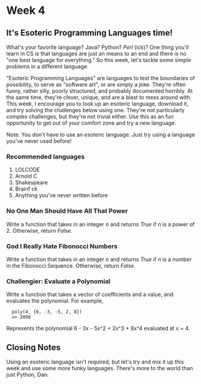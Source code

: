 # Week 4
## It's Esoteric Programming Languages time!
What's your favorite language? Java? Python? _Perl_ (ick)? One thing you'll learn in CS is that languages are just an means to an end and there is no "one best language for everything." So this week, let's tackle some simple problems in a different language.

"Esoteric Programming Languages" are languages to test the boundaries of possibility, to serve as "software art", or are simply a joke. They're often funny, rather silly, poorly structured, and probably documented horribly. At the same time, they're clever, unique, and are a blast to mess around with. This week, I encourage you to look up an esoteric language, download it, and try solving the challenges below using one. They're not particularly complex challenges, but they're not trivial either. Use this as an fun opportunity to get out of your comfort zone and try a new language.

Note: You don't have to use an _esoteric_ language. Just try using a language you've never used before!

### Recommended languages
1. LOLCODE
2. Arnold C
3. Shakespeare
4. Brainf ck
5. Anything you've never written before

### No One Man Should Have All That Power
Write a function that takes in an integer _n_ and returns _True_ if _n_ is a power of 2. Otherwise, return _False_.

### God I Really Hate Fibonocci Numbers
Write a function that takes in an integer _n_ and returns _True_ if _n_ is a number in the Fibonocci Sequence. Otherwise, return _False_.

### Challengier: Evaluate a Polynomial
Write a function that takes a vector of coefficients and a value, and evaluates the polynomial. For example,
```
  poly(4, {6, -3, -5, 2, 8})
  => 2090
  ```
Represents the polynomial 6 - 3x - 5x^2 + 2x^3 + 8x^4 evaluated at x = 4.


## Closing Notes
Using an esoteric language isn't required, but let's try and mix it up this week and use some more funky languages. There's more to the world than just Python, Dan.
